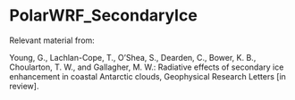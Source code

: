 # PolarWRF_SecondaryIce

Relevant material from:

Young, G., Lachlan-Cope, T., O’Shea, S., Dearden, C., Bower, K. B., Choularton, T. W., and Gallagher, M. W.:
Radiative effects of secondary ice enhancement in coastal Antarctic clouds, Geophysical Research Letters [in
review].
